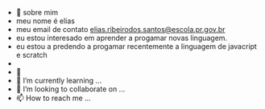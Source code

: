 - 👋 sobre mim
- meu  nome é elias
- meu email de contato elias.ribeirodos.santos@escola.pr.gov.br
- eu estou interesado em aprender a progamar novas linguagem.
- eu estou a predendo a progamar recentemente a linguagem de javacript e scratch
- 
- 👀
- 🌱 I’m currently learning ...
- 💞️ I’m looking to collaborate on ...
- 📫 How to reach me ...

<!---
gelias007/gelias007 is a ✨ special ✨ repository because its `README.md` (this file) appears on your GitHub profile.
You can click the Preview link to take a look at your changes.
--->
